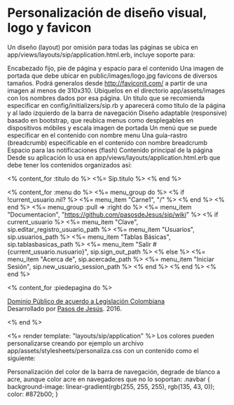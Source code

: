 # Personalización de diseño visual, logo y favicon

Un diseño (layout) por omisión para todas las páginas se ubica en app/views/layouts/sip/application.html.erb, incluye soporte para:

Encabezado fijo, pie de página y espacio para el contenido
Una imagen de portada que debe ubicar en public/images/logo.jpg
favicons de diversos tamaños. Podrá generalos desde http://faviconit.com/ a partir de una imagen al menos de 310x310. Ubiquelos en el directorio app/assets/images con los nombres dados por esa página.
Un titulo que se recomienda especificar en config/initializers/sip.rb y aparecerá como título de la página y al lado izquierdo de la barra de navegación
Diseño adaptable (responsive) basado en bootstrap, que reubica menus como desplegables en dispositivos móbiles y escala imagen de portada
Un menú que se puede especificar en el contenido con nombre menu
Una guía-rastro (breadcrumb) especificable en el contenido con nombre breadcrumb
Espacio para las notificaciones (flash)
Contenido principal de la página
Desde su aplicación lo usa en app/views/layouts/application.html.erb que debe tener los contenidos organizados así:

<% content_for :titulo do %>
    <%= Sip.titulo %>
<% end %>

<% content_for :menu do %>
  <%= menu_group do %>
    <% if !current_usuario.nil? %>
      <%= menu_item "Carne1", "/" %>
    <% end %>
  <% end %>
  <%= menu_group :pull => :right do %>
    <%= menu_item "Documentacion", "https://github.com/pasosdeJesus/sip/wiki" %>
    <% if current_usuario %>
      <%= menu_item "Clave", sip.editar_registro_usuario_path %>
      <%= menu_item "Usuarios", sip.usuarios_path %>
      <%= menu_item "Tablas Básicas", sip.tablasbasicas_path %>
      <%= menu_item "Salir #{current_usuario.nusuario}", sip.sign_out_path %>
    <% else %>
      <%= menu_item "Acerca de", sip.acercade_path %>
      <%= menu_item "Iniciar Sesión", sip.new_usuario_session_path %> 
    <% end %>
  <% end %>
<% end %>

<% content_for :piedepagina do %>
  <p><span class='derechos'><a href="http://www.pasosdejesus.org/dominio_publico_colombia.html">Dominio Público de acuerdo a Legislación Colombiana</a><br/>
    Desarrollado por <a href="http://www.pasosdeJesus.org" target="_blank">Pasos de Jesús</a>. 2016. 
  </span></p>
<% end %>

<%= render template: "layouts/sip/application" %>
Los colores pueden personalizarse creando por ejemplo un archivo app/assets/stylesheets/personaliza.css con un contenido como el siguiente:

Personalización del color de la barra de navegación, degrade de blanco a acre, aunque color acre en navegadores que no lo soportan:
.navbar {
        background-image: linear-gradient(rgb(255, 255, 255), rgb(135, 43, 0));
        color: #872b00;
}



